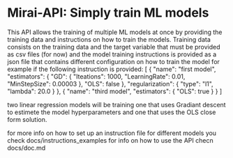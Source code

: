 # Mirai-API: Simply train ML models

This API allows the training of multiple ML models at once by providing the training data and instructions on how to train the models.
Training data consists on the training data and the target variable that must be provided as csv files (for now) and
the model training instructions is provided as a json file that contains different configuration on how to train the model
for example if the following instruction is provided:
[
  {
    "name": "first model",
    "estimators": {
      "GD": {
        "Iteations": 1000,
        "LearningRate": 0.01,
        "MinStepSize": 0.00003
      },
      "OLS": false
    },
    "regularization": {
      "type": "l1",
      "lambda": 20.0
    }
  },
  {
    "name": "third model",
    "estimators": {
      "OLS": true
    }
  }
]

two linear regression models will be training one that uses Gradiant descent to estimete the model hyperparameters and one that uses the OLS close form solution.

for more info on how to set up an instruction file for different models you check docs/instructions_examples
for info on how to use the API checn docs/doc.md
